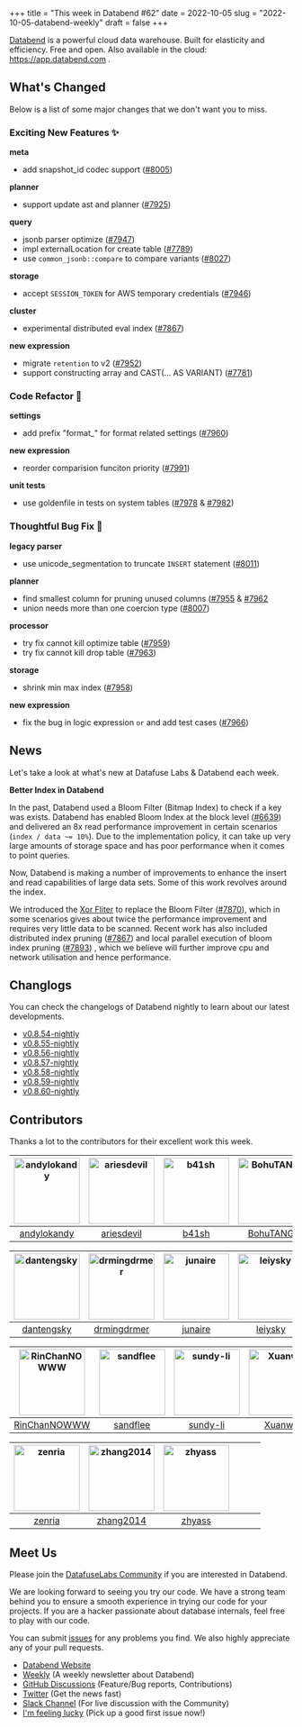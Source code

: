 +++
title = "This week in Databend #62"
date = 2022-10-05
slug = "2022-10-05-databend-weekly"
draft = false
+++

[Databend](https://github.com/datafuselabs/databend) is a powerful cloud data warehouse. Built for elasticity and efficiency. Free and open. Also available in the cloud: <https://app.databend.com> .

## What's Changed

Below is a list of some major changes that we don't want you to miss.

### Exciting New Features :sparkles:

**meta**

- add snapshot_id codec support ([#8005](https://github.com/datafuselabs/databend/pull/8005))

**planner**

- support update ast and planner ([#7925](https://github.com/datafuselabs/databend/pull/7925))

**query**

- jsonb parser optimize ([#7947](https://github.com/datafuselabs/databend/pull/7947))
- impl externalLocation for create table ([#7789](https://github.com/datafuselabs/databend/pull/7789))
- use `common_jsonb::compare` to compare variants ([#8027](https://github.com/datafuselabs/databend/pull/8027))

**storage**

- accept `SESSION_TOKEN` for AWS temporary credentials ([#7946](https://github.com/datafuselabs/databend/pull/7946))

**cluster**

- experimental distributed eval index ([#7867](https://github.com/datafuselabs/databend/pull/7867))

**new expression**

- migrate `retention` to v2 ([#7952](https://github.com/datafuselabs/databend/pull/7952))
- support constructing array and CAST(... AS VARIANT) ([#7781](https://github.com/datafuselabs/databend/pull/7781))

### Code Refactor :tada:

**settings**

- add prefix "format_" for format related settings ([#7960](https://github.com/datafuselabs/databend/pull/7960))

**new expression**

- reorder comparision funciton priority ([#7991](https://github.com/datafuselabs/databend/pull/7991))

**unit tests**

- use goldenfile in tests on system tables ([#7978](https://github.com/datafuselabs/databend/pull/7978) & [#7982](https://github.com/datafuselabs/databend/pull/7982))

### Thoughtful Bug Fix :wrench:

**legacy parser**

- use unicode_segmentation to truncate `INSERT` statement ([#8011](https://github.com/datafuselabs/databend/pull/8011))

**planner**

- find smallest column for pruning unused columns ([#7955](https://github.com/datafuselabs/databend/pull/7955) & [#7962](https://github.com/datafuselabs/databend/pull/7962)
- union needs more than one coercion type ([#8007](https://github.com/datafuselabs/databend/pull/8007))

**processor**

- try fix cannot kill optimize table ([#7959](https://github.com/datafuselabs/databend/pull/7959))
- try fix cannot kill drop table ([#7963](https://github.com/datafuselabs/databend/pull/7963))

**storage**

- shrink min max index ([#7958](https://github.com/datafuselabs/databend/pull/7958))

**new expression**

- fix the bug in logic expression `or` and add test cases ([#7966](https://github.com/datafuselabs/databend/pull/7966))

## News

Let's take a look at what's new at Datafuse Labs & Databend each week.

**Better Index in Databend**

In the past, Databend used a Bloom Filter (Bitmap Index) to check if a key was exists. Databend has enabled Bloom Index at the block level ([#6639](https://github.com/datafuselabs/databend/pull/6639)) and delivered an 8x read performance improvement in certain scenarios (`index / data ~= 10%`). Due to the implementation policy, it can take up very large amounts of storage space and has poor performance when it comes to point queries.

Now, Databend is making a number of improvements to enhance the insert and read capabilities of large data sets. Some of this work revolves around the index.

We introduced the [Xor Fliter](https://arxiv.org/pdf/2201.01174.pdf) to replace the Bloom Filter ([#7870](https://github.com/datafuselabs/databend/pull/7870)), which in some scenarios gives about twice the performance improvement and requires very little data to be scanned. Recent work has also included distributed index pruning ([#7867](https://github.com/datafuselabs/databend/pull/7870)) and local parallel execution of bloom index pruning ([#7893](https://github.com/datafuselabs/databend/pull/7870)) , which we believe will further improve cpu and network utilisation and hence performance.

## Changlogs

You can check the changelogs of Databend nightly to learn about our latest developments.

- [v0.8.54-nightly](https://github.com/datafuselabs/databend/releases/tag/v0.8.54-nightly)
- [v0.8.55-nightly](https://github.com/datafuselabs/databend/releases/tag/v0.8.55-nightly)
- [v0.8.56-nightly](https://github.com/datafuselabs/databend/releases/tag/v0.8.56-nightly)
- [v0.8.57-nightly](https://github.com/datafuselabs/databend/releases/tag/v0.8.57-nightly)
- [v0.8.58-nightly](https://github.com/datafuselabs/databend/releases/tag/v0.8.58-nightly)
- [v0.8.59-nightly](https://github.com/datafuselabs/databend/releases/tag/v0.8.59-nightly)
- [v0.8.60-nightly](https://github.com/datafuselabs/databend/releases/tag/v0.8.60-nightly)

## Contributors

Thanks a lot to the contributors for their excellent work this week.

[<img alt="andylokandy" src="https://avatars.githubusercontent.com/u/9637710?v=4&s=117" width="117">](https://github.com/andylokandy) |[<img alt="ariesdevil" src="https://avatars.githubusercontent.com/u/7812909?v=4&s=117" width="117">](https://github.com/ariesdevil) |[<img alt="b41sh" src="https://avatars.githubusercontent.com/u/1070352?v=4&s=117" width="117">](https://github.com/b41sh) |[<img alt="BohuTANG" src="https://avatars.githubusercontent.com/u/172204?v=4&s=117" width="117">](https://github.com/BohuTANG) |[<img alt="Chasen-Zhang" src="https://avatars.githubusercontent.com/u/15354455?v=4&s=117" width="117">](https://github.com/Chasen-Zhang) |[<img alt="ClSlaid" src="https://avatars.githubusercontent.com/u/44747719?v=4&s=117" width="117">](https://github.com/ClSlaid) |
:---: |:---: |:---: |:---: |:---: |:---: |
[andylokandy](https://github.com/andylokandy) |[ariesdevil](https://github.com/ariesdevil) |[b41sh](https://github.com/b41sh) |[BohuTANG](https://github.com/BohuTANG) |[Chasen-Zhang](https://github.com/Chasen-Zhang) |[ClSlaid](https://github.com/ClSlaid) |

[<img alt="dantengsky" src="https://avatars.githubusercontent.com/u/22081156?v=4&s=117" width="117">](https://github.com/dantengsky) |[<img alt="drmingdrmer" src="https://avatars.githubusercontent.com/u/44069?v=4&s=117" width="117">](https://github.com/drmingdrmer) |[<img alt="junaire" src="https://avatars.githubusercontent.com/u/77525145?v=4&s=117" width="117">](https://github.com/junaire) |[<img alt="leiysky" src="https://avatars.githubusercontent.com/u/22445410?v=4&s=117" width="117">](https://github.com/leiysky) |[<img alt="mergify[bot]" src="https://avatars.githubusercontent.com/in/10562?v=4&s=117" width="117">](https://github.com/apps/mergify) |[<img alt="PsiACE" src="https://avatars.githubusercontent.com/u/36896360?v=4&s=117" width="117">](https://github.com/PsiACE) |
:---: |:---: |:---: |:---: |:---: |:---: |
[dantengsky](https://github.com/dantengsky) |[drmingdrmer](https://github.com/drmingdrmer) |[junaire](https://github.com/junaire) |[leiysky](https://github.com/leiysky) |[mergify[bot]](https://github.com/apps/mergify) |[PsiACE](https://github.com/PsiACE) |

[<img alt="RinChanNOWWW" src="https://avatars.githubusercontent.com/u/33975039?v=4&s=117" width="117">](https://github.com/RinChanNOWWW) |[<img alt="sandflee" src="https://avatars.githubusercontent.com/u/5102100?v=4&s=117" width="117">](https://github.com/sandflee) |[<img alt="sundy-li" src="https://avatars.githubusercontent.com/u/3325189?v=4&s=117" width="117">](https://github.com/sundy-li) |[<img alt="Xuanwo" src="https://avatars.githubusercontent.com/u/5351546?v=4&s=117" width="117">](https://github.com/Xuanwo) |[<img alt="xudong963" src="https://avatars.githubusercontent.com/u/41979257?v=4&s=117" width="117">](https://github.com/xudong963) |[<img alt="youngsofun" src="https://avatars.githubusercontent.com/u/5782159?v=4&s=117" width="117">](https://github.com/youngsofun) |
:---: |:---: |:---: |:---: |:---: |:---: |
[RinChanNOWWW](https://github.com/RinChanNOWWW) |[sandflee](https://github.com/sandflee) |[sundy-li](https://github.com/sundy-li) |[Xuanwo](https://github.com/Xuanwo) |[xudong963](https://github.com/xudong963) |[youngsofun](https://github.com/youngsofun) |

[<img alt="zenria" src="https://avatars.githubusercontent.com/u/1299045?v=4&s=117" width="117">](https://github.com/zenria) |[<img alt="zhang2014" src="https://avatars.githubusercontent.com/u/8087042?v=4&s=117" width="117">](https://github.com/zhang2014) |[<img alt="zhyass" src="https://avatars.githubusercontent.com/u/34016424?v=4&s=117" width="117">](https://github.com/zhyass) | | | |
:---: |:---: |:---: |:---: |:---: |:---: |
[zenria](https://github.com/zenria) |[zhang2014](https://github.com/zhang2014) |[zhyass](https://github.com/zhyass) | | | |

## Meet Us

Please join the [DatafuseLabs Community](https://github.com/datafuselabs/) if you are interested in Databend.

We are looking forward to seeing you try our code. We have a strong team behind you to ensure a smooth experience in trying our code for your projects.
If you are a hacker passionate about database internals, feel free to play with our code.

You can submit [issues](https://github.com/datafuselabs/databend/issues) for any problems you find. We also highly appreciate any of your pull requests.

- [Databend Website](https://databend.rs)
- [Weekly](https://weekly.databend.rs/) (A weekly newsletter about Databend)
- [GitHub Discussions](https://github.com/datafuselabs/databend/discussions) (Feature/Bug reports, Contributions)
- [Twitter](https://twitter.com/Datafuse_Labs) (Get the news fast)
- [Slack Channel](https://link.databend.rs/join-slack) (For live discussion with the Community)
- [I'm feeling lucky](https://link.databend.rs/i-m-feeling-lucky) (Pick up a good first issue now!)
